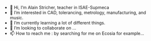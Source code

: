 - 👋 Hi, I’m Alain Stricher, teacher in ISAE-Supmeca
- 👀 I’m interested in CAD, tolerancing, metrology, manufacturing, and music. 
- 🌱 I’m currently learning a lot of different things.
- 💞️ I’m looking to collaborate on ...
- 📫 How to reach me : by searching for me on Ecosia for example... 

<!---
AlainSupmeca/AlainSupmeca is a ✨ special ✨ repository because its `README.md` (this file) appears on your GitHub profile.
You can click the Preview link to take a look at your changes.
--->
